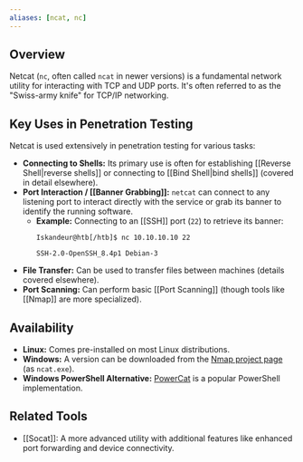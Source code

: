 ```yaml
---
aliases: [ncat, nc]
---
```


## Overview

Netcat (`nc`, often called `ncat` in newer versions) is a fundamental network utility for interacting with TCP and UDP ports. It's often referred to as the "Swiss-army knife" for TCP/IP networking.

## Key Uses in Penetration Testing

Netcat is used extensively in penetration testing for various tasks:

*   **Connecting to Shells:** Its primary use is often for establishing [[Reverse Shell|reverse shells]] or connecting to [[Bind Shell|bind shells]] (covered in detail elsewhere).
*   **Port Interaction / [[Banner Grabbing]]:** `netcat` can connect to any listening port to interact directly with the service or grab its banner to identify the running software.
    *   **Example:** Connecting to an [[SSH]] port (`22`) to retrieve its banner:
        ```shell-session
        Iskandeur@htb[/htb]$ nc 10.10.10.10 22

        SSH-2.0-OpenSSH_8.4p1 Debian-3
        ```
*   **File Transfer:** Can be used to transfer files between machines (details covered elsewhere).
*   **Port Scanning:** Can perform basic [[Port Scanning]] (though tools like [[Nmap]] are more specialized).

## Availability

*   **Linux:** Comes pre-installed on most Linux distributions.
*   **Windows:** A version can be downloaded from the [Nmap project page](https://nmap.org/download.html) (as `ncat.exe`).
*   **Windows PowerShell Alternative:** [PowerCat](https://github.com/besimorhino/powercat) is a popular PowerShell implementation.

## Related Tools

*   [[Socat]]: A more advanced utility with additional features like enhanced port forwarding and device connectivity.